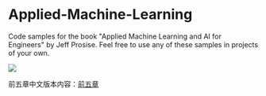 # Applied-Machine-Learning

Code samples for the book "Applied Machine Learning and AI for Engineers" by Jeff Prosise. Feel free to use any of these samples in projects of your own.

![](cover.jpg)

前五章中文版本内容：[前五章](https://bookzhou.com/wp-content/uploads/2023/08/%E3%80%8A%E6%9C%BA%E5%99%A8%E5%AD%A6%E4%B9%A0%E4%B8%8E%E4%BA%BA%E5%B7%A5%E6%99%BA%E8%83%BD%E5%AE%9E%E6%88%98%EF%BC%9A%E5%9F%BA%E4%BA%8E%E4%B8%9A%E5%8A%A1%E5%9C%BA%E6%99%AF%E7%9A%84%E5%B7%A5%E7%A8%8B%E5%BA%94%E7%94%A8%E3%80%8B%E4%B8%AD%E6%96%87%E7%89%88%E8%AF%95%E8%AF%BB1-5%E7%AB%A0.pdf)
